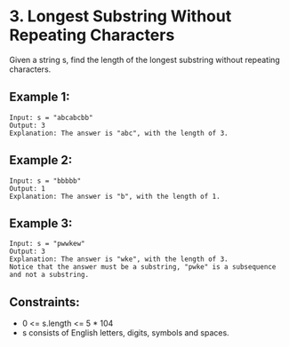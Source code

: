 # 3. Longest Substring Without Repeating Characters

Given a string s, find the length of the longest substring without repeating characters.

## Example 1:

```
Input: s = "abcabcbb"
Output: 3
Explanation: The answer is "abc", with the length of 3.
```

## Example 2:

```
Input: s = "bbbbb"
Output: 1
Explanation: The answer is "b", with the length of 1.
```

## Example 3:

```
Input: s = "pwwkew"
Output: 3
Explanation: The answer is "wke", with the length of 3.
Notice that the answer must be a substring, "pwke" is a subsequence and not a substring.
```

## Constraints:

* 0 <= s.length <= 5 * 104
* s consists of English letters, digits, symbols and spaces.
